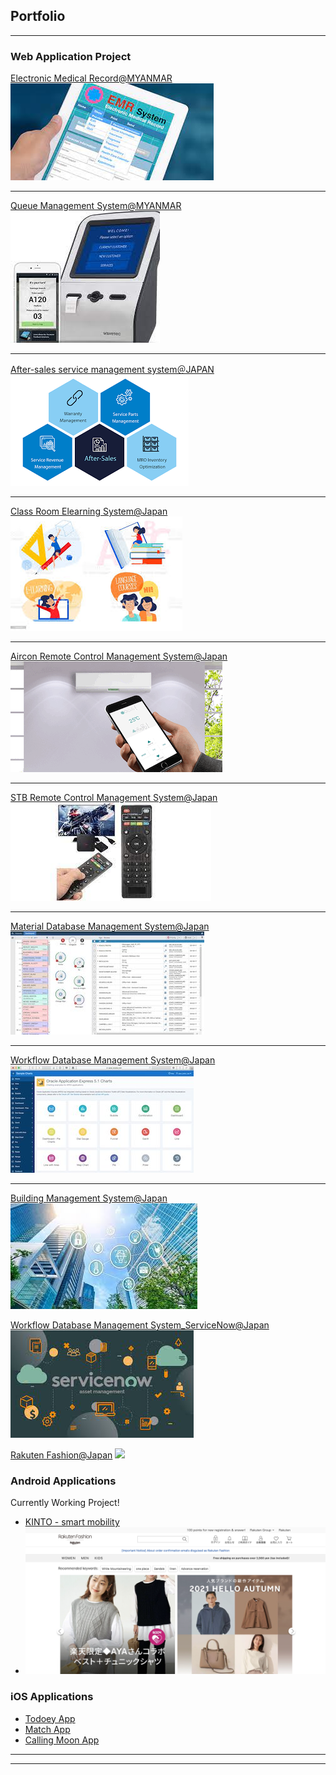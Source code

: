 ## Portfolio

---

### Web Application Project

[Electronic Medical Record@MYANMAR](/emr_page)
<img src="images/EMR.jpeg?raw=true"/>

---
[Queue Management System@MYANMAR](/qms_page) <!--(/pdf/sample_presentation.pdf)-->
<img src="images/QMS.jpeg?raw=true"/>

---
[After-sales service management system＠JAPAN](/aftersale_page)
<img src="images/AfterSaleService.png?raw=true"/>

---

[Class Room Elearning System@Japan](/school_page)
<img src="images/Elearning.jpeg?raw=true"/>

---
[Aircon Remote Control Management System@Japan](/aircon_page)
<img src="images/aircon_remoteS.gif?raw=true"/>

---
[STB Remote Control Management System@Japan](/setofbox_page)
<img src="images/STB.jpeg?raw=true"/>

---
[Material Database Management System@Japan](/material_page)
<img src="images/OracleApexS.jpg?raw=true"/>

---
[Workflow Database Management System@Japan](/worlflow_page)
<img src="images/OracleApexS2.jpg?raw=true"/>

---
[Building Management System@Japan](/building_page)
<img src="images/BMS2.jpeg?raw=true"/>

[Workflow Database Management System_ServiceNow@Japan](/servicenow_page)
<img src="images/Service Now.jpeg?raw=true"/>

[Rakuten Fashion@Japan](https://brandavenue.rakuten.co.jp/)
<img src="images/rakuten.jpeg?raw=true"/>

### Android Applications
Currently Working Project!
- [KINTO - smart mobility](https://play.google.com/store/apps/details?id=com.kinto.kintoglobal&hl=en_US&gl=US)
- <img src="images/RF_fashion.png?raw=true"/>


### iOS Applications
- [Todoey App](https://github.com/soulthidapo/Todoey.git)
- [Match App](https://github.com/soulthidapo/MatchApp.git)
- [Calling Moon App](https://github.com/soulthidapo/Calling-Moon.git)

---




---
<!-- <p style="font-size:11px">Page template forked from <a href="https://github.com/evanca/quick-portfolio">evanca</a></p>-->
<!-- Remove above link if you don't want to attibute -->
